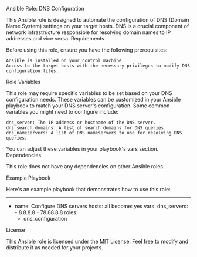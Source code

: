 Ansible Role: DNS Configuration

This Ansible role is designed to automate the configuration of DNS (Domain Name System) settings on your target hosts. DNS is a crucial component of network infrastructure responsible for resolving domain names to IP addresses and vice versa.
Requirements

Before using this role, ensure you have the following prerequisites:

    Ansible is installed on your control machine.
    Access to the target hosts with the necessary privileges to modify DNS configuration files.

Role Variables

This role may require specific variables to be set based on your DNS configuration needs. These variables can be customized in your Ansible playbook to match your DNS server's configuration. Some common variables you might need to configure include:

    dns_server: The IP address or hostname of the DNS server.
    dns_search_domains: A list of search domains for DNS queries.
    dns_nameservers: A list of DNS nameservers to use for resolving DNS queries.

You can adjust these variables in your playbook's vars section.
Dependencies

This role does not have any dependencies on other Ansible roles.


Example Playbook

Here's an example playbook that demonstrates how to use this role:

---
- name: Configure DNS servers
  hosts: all
  become: yes
  vars:
    dns_servers:
      - 8.8.8.8
      - 78.88.8.8
  roles:
    - dns_configuration


License

This Ansible role is licensed under the MIT License. Feel free to modify and distribute it as needed for your projects.
